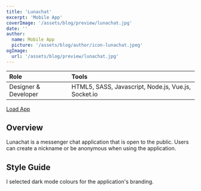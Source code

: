 ```yaml
---
title: 'Lunachat'
excerpt: 'Mobile App'
coverImage: '/assets/blog/preview/lunachat.jpg'
date: ''
author:
  name: Mobile App
  picture: '/assets/blog/author/icon-lunachat.jpeg'
ogImage:
  url: '/assets/blog/preview/lunachat.jpg'
---
```

| Role   | Tools    | 
| :----- | :------- |
| Designer & Developer  &nbsp;| HTML5, SASS, Javascript, Node.js, Vue.js, Socket.io|

[Load App](https://campbell-d-chat-app.herokuapp.com/) 

## Overview

Lunachat is a messenger chat application that is open to
the public. Users can create a nickname or be
anonymous when using the application.

## Style Guide

I selected dark mode colours for the application's branding.

